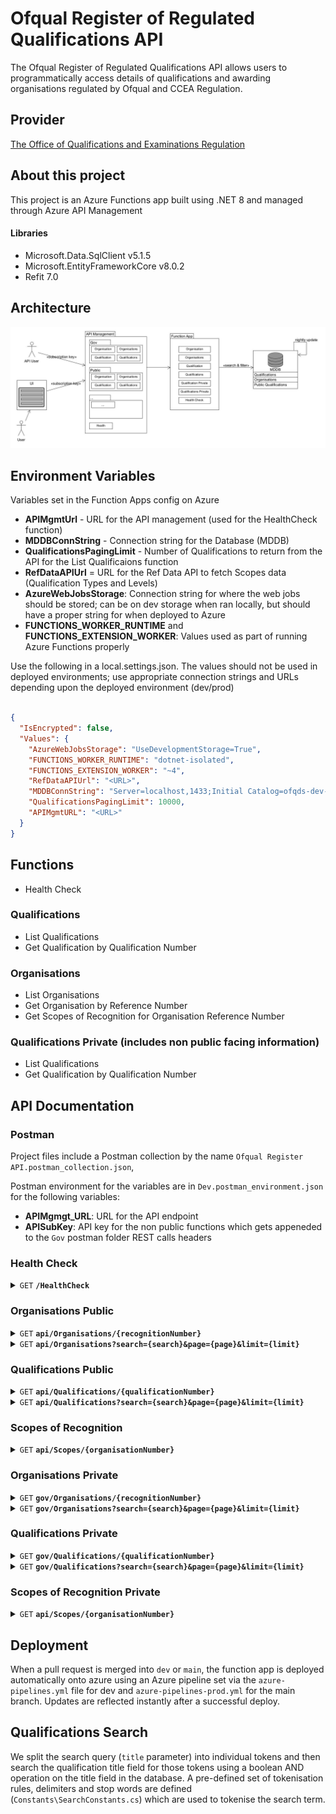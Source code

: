 # Ofqual Register of Regulated Qualifications API 

The Ofqual Register of Regulated Qualifications API allows users to programmatically access details of qualifications and awarding organisations regulated by Ofqual and CCEA Regulation.
## Provider 
[The Office of Qualifications and Examinations Regulation](https://www.gov.uk/government/organisations/ofqual)

## About this project
This project is an Azure Functions app built using .NET 8 and managed through Azure API Management

#### Libraries
- Microsoft.Data.SqlClient v5.1.5
- Microsoft.EntityFrameworkCore v8.0.2
- Refit 7.0

## Architecture
![api](https://github.com/OfqualGovUK/ofqual-register-api/blob/main/API_Arch.jpg?raw=true)

## Environment Variables
Variables set in the Function Apps config on Azure

- **APIMgmtUrl** - URL for the API management (used for the HealthCheck function)
- **MDDBConnString** - Connection string for the Database (MDDB)
- **QualificationsPagingLimit** - Number of Qualifications to return from the API for the List Qualificaions function
- **RefDataAPIUrl** = URL for the Ref Data API to fetch Scopes data (Qualification Types and Levels)
- **AzureWebJobsStorage**: Connection string for where the web jobs should be stored; can be on dev storage when ran locally, but should have a proper string for when deployed to Azure
- **FUNCTIONS_WORKER_RUNTIME** and **FUNCTIONS_EXTENSION_WORKER**: Values used as part of running Azure Functions properly

Use the following in a local.settings.json. The values should not be used in deployed environments; use appropriate connection strings and URLs depending upon the deployed environment (dev/prod)

```json

{
  "IsEncrypted": false,
  "Values": {
    "AzureWebJobsStorage": "UseDevelopmentStorage=True",
    "FUNCTIONS_WORKER_RUNTIME": "dotnet-isolated",
    "FUNCTIONS_EXTENSION_WORKER": "~4",
    "RefDataAPIUrl": "<URL>",
    "MDDBConnString": "Server=localhost,1433;Initial Catalog=ofqds-dev-md-sql01;Persist Security Info=False;User ID=<USERNAME>;Password=<PASSWORD>;MultipleActiveResultSets=False;Encrypt=True;TrustServerCertificate=True;Connection Timeout=30;",
    "QualificationsPagingLimit": 10000,
    "APIMgmtURL": "<URL>"
  }
}

```

## Functions
- Health Check

### Qualifications
- List Qualifications
- Get Qualification by Qualification Number

### Organisations
- List Organisations
- Get Organisation by Reference Number
- Get Scopes of Recognition for Organisation Reference Number

### Qualifications Private (includes non public facing information)

- List Qualifications 
- Get Qualification by Qualification Number

## API Documentation

### Postman

Project files include a Postman collection by the name `Ofqual Register API.postman_collection.json`,

Postman environment for the variables are in `Dev.postman_environment.json` for the following variables:
- **APIMgmgt_URL**: URL for the API endpoint
- **APISubKey**: API key for the non public functions which gets appeneded to the `Gov` postman folder REST calls headers



### Health Check

<details>
 <summary><code>GET</code> <code><b>/HealthCheck</b></code></summary>

####
Checks the status of the API 

##### Responses

> Returns `Status: 200 OK` or any error code depending on the status of the API

##### Example Requests

> ```javascript
>  /HealthCheck
> ```


 </details>

### Organisations Public

<details>
 <summary><code>GET</code> <code><b>api/Organisations/{recognitionNumber}</b></code> </summary>

####
Retrieves an individual Organisation by the Recognition Number

##### Parameters

> | name      |  type     | data type               | description | variations                                                           |
> |-----------|-----------|-------------------------|-----------|-----------------------------------------------------------------------|
> | recognitionNumber      |  required | string   | Recognition number for the Organisation record in the RN format eg. RN5353 |  Allowed without the RN prefix eg. 5353|

##### Responses

> | http code     | content-type                      | response                                  |Description                          |
> |---------------|-----------------------------------|-------------------------------------------|-------------------------------------|
> | `200`         | `application/json`              | Organisation JSON                     | JSON object for the Organisation                                    |
> | `404`         | `application/json`                | `{"message":"Not found"}`  | The organisation could not be found for the recognition number provided                            |

##### Example Requests

> ```javascript
>  api/Organisations/RN5353
> ```

> ```javascript
>  api/Organisations/5353
> ```


##### Example response

```
 {
    "name": "Example Organization", // String
    "recognitionNumber": "RN5353", // String
    "legalName": "Legal Organization Name", // String
    "acronym": "EO", // String
    "ofqualOrganisationStatus": null, // Nullable String
    "cceaOrganisationStatus": null, // Nullable String
    "ofqualRecognisedOn": null, // Nullable DateTime
    "ofqualRecognisedTo": null, // Nullable Date
    "ofqualSurrenderedOn": null, // Nullable DateTime
    "ofqualWithdrawnOn": null, // Nullable DateTime
    "cceaRecognisedOn": null, // Nullable DateTime
    "cceaRecognisedTo": null, // Nullable Date
    "cceaSurrenderedOn": null, // Nullable DateTime
    "cceaWithdrawnOn": null, // Nullable DateTime
    "contactEmail": "contact@example.org", // String
    "website": "https://example.org", // String
    "phoneNumber": "+1 123-456-7890", // String
    "feesUrl": "https://example.org/fees", // String
    "addressLine1": "123 Main Street", // String
    "addressLine2": "Suite 456", // String
    "addressCity": "Cityville", // String
    "addressCounty": "Countyshire", // String
    "addressCountry": "United Kingdom", // String
    "addressPostCode": "AB12 3CD", // String
    "lastUpdatedDate": "2024-02-20T09:07:22Z" // DateTime
}
```

 </details>

 
<details>
 <summary><code>GET</code> <code><b>api/Organisations?search={search}&page={page}&limit={limit}</b></code> </summary>


####
Retrieves a list of organisations along with with the paging metadata ordered by Organisation name, Legal Name, then Acronym.

##### Parameters

> | name      |  type     | data type               | description | variations                                                           |
> |-----------|-----------|-------------------------|-----------|-----------------------------------------------------------------------|
> | search      |  optional | string   | Search term that matches within the organisation name or ‘known as’/acronym field of one or more records| if not provided, all organisations are returned
> | page      |  optional | int   | Page number for the current set of search results|if not provided, defaults to page # 1
> | limit      |  optional | int   | Number of organisation records to return for the search | if not provided returns the whole list


##### Responses

> | http code     | content-type                      | response                                  |Description                          |
> |---------------|-----------------------------------|-------------------------------------------|-------------------------------------|
> | `200`         | `application/json`              | Organisation List response JSON                     | Paging metadata with list of Organisation records                                    |
> | `400`         | `application/json`                | `{"message": {error description}}`  | Parameters provided are not correct / data not supported                            |


 
##### Example Requests

> ```javascript
>  api/Organisations?search=Chartered&page=1&limit=10
> ```

> ```javascript
>  api/Organisations?page=5&limit=15
> ```

> ```javascript
>  api/Organisations/
> ```

##### Example Response

```
 {
    "count": 27,
    "currentPage": 1,
    "limit": 15,
    "results": [
        {
            "name": "Example Organization", // String
            "recognitionNumber": "ABC123", // String
            "legalName": "Legal Organization Name", // String
            "acronym": "EO", // String
            "ofqualOrganisationStatus": null, // Nullable String
            "cceaOrganisationStatus": null, // Nullable String
            "ofqualRecognisedOn": null, // Nullable DateTime
            "ofqualRecognisedTo": null, // Nullable Date
            "ofqualSurrenderedOn": null, // Nullable DateTime
            "ofqualWithdrawnOn": null, // Nullable DateTime
            "cceaRecognisedOn": null, // Nullable DateTime
            "cceaRecognisedTo": null, // Nullable Date
            "cceaSurrenderedOn": null, // Nullable DateTime
            "cceaWithdrawnOn": null, // Nullable DateTime
            "contactEmail": "contact@example.org", // String
            "website": "https://example.org", // String
            "phoneNumber": "+1 123-456-7890", // String
            "feesUrl": "https://example.org/fees", // String
            "addressLine1": "123 Main Street", // String
            "addressLine2": "Suite 456", // String
            "addressCity": "Cityville", // String
            "addressCounty": "Countyshire", // String
            "addressCountry": "United Kingdom", // String
            "addressPostCode": "AB12 3CD", // String
            "lastUpdatedDate": "2024-02-20T09:07:22Z" // DateTime
        },
        ....
    ]
 }
 ```
 </details>


### Qualifications Public

<details>
 <summary><code>GET</code> <code><b>api/Qualifications/{qualificationNumber}</b></code> </summary>

####
Retrieves an individual Qualification by the Qualification Number

##### Parameters

> | name      |  type     | data type               | description | variations                                                           |
> |-----------|-----------|-------------------------|-----------|-----------------------------------------------------------------------|
> | qualificationNumber      |  required | string   | Qulification number for the qualification record eg. 100/0512/2 |  Allowed without obliques eg. 10005122|

##### Responses

> | http code     | content-type                      | response                                  |Description                          |
> |---------------|-----------------------------------|-------------------------------------------|-------------------------------------|
> | `200`         | `application/json`              | Qualification JSON                     | JSON object for the Qualification                                    |
> | `404`         | `application/json`                | `{"message":"Not found"}`  | The qualification could not be found for the qualification number provided                            |

##### Example Requests

> ```javascript
>  api/Qualifications/100/0512/2
> ```

> ```javascript
>  api/Qualifications/10005122
> ```


##### Example response

```
 {
    "qualificationNumber": "100/0512/2", // String
    "qualificationNumberNoObliques": "10005122", // Nullable String
    "title": "Example Qualification", // String
    "status": null, // Nullable String
    "organisationName": "Example Organization", // String
    "organisationAcronym": "EO", // String
    "organisationRecognitionNumber": "XYZ456", // String
    "type": null, // Nullable String
    "ssa": null, // Nullable String
    "level": null, // Nullable String
    "subLevel": null, // Nullable String
    "eqfLevel": null, // Nullable String
    "gradingType": null, // Nullable String
    "gradingScale": null, // Nullable String
    "totalCredits": null, // Nullable Integer
    "tqt": null, // Nullable Integer
    "glh": null, // Nullable Integer
    "minimumGLH": null, // Nullable Integer
    "maximumGLH": null, // Nullable Integer
    "regulationStartDate": "2024-02-20T09:21:37Z", // DateTime
    "operationalStartDate": "2024-02-20T09:21:37Z", // DateTime
    "operationalEndDate": null, // Nullable DateTime
    "certificationEndDate": null, // Nullable DateTime
    "reviewDate": null, // Nullable DateTime
    "offeredInEngland": null, // Nullable Boolean
    "offeredInNorthernIreland": null, // Nullable Boolean
    "offeredInternationally": null, // Nullable Boolean
    "specialism": null, // Nullable String
    "pathways": null, // Nullable String
    "assessmentMethods": null, // Nullable String
    "approvedForDELFundedProgramme": null, // Nullable Boolean
    "linkToSpecification": null, // Nullable String
    "apprenticeshipStandardReferenceNumber": null, // Nullable String
    "apprenticeshipStandardTitle": null, // Nullable String
    "regulatedByNorthernIreland": null, // Nullable Boolean
    "niDiscountCode": null, // Nullable String
    "gceSizeEquivalence": null, // Nullable Decimal
    "gcseSizeEquivalence": null, // Nullable Decimal
    "entitlementFrameworkDesignation": null, // Nullable String
    "lastUpdatedDate": null, // Nullable DateTime
    "organisationId": 789, // Integer
    "levelId": null, // Nullable Integer
    "typeId": null, // Nullable Integer
    "ssaId": null, // Nullable Integer
    "gradingTypeId": null, // Nullable Integer
    "gradingScaleId": null // Nullable Integer
}
```

 </details>

 
<details>
 <summary><code>GET</code> <code><b>api/Qualifications?search={search}&page={page}&limit={limit}</b></code> </summary>


####
Retrieves a list of qualifications along with with the paging metadata ordered by the qualification number.

##### Parameters

> | name      |  type     | data type               | description | example                                                           |
> |-----------|-----------|-------------------------|-----------|-----------------------------------------------------------------------|
> | search      |  optional | string   | Search term that matches within the qualification title| search=title
> | assessmentMethods       |  optional | string array (comma separated)  | assessment methods contain any of the param assessment methods| assessmentMethods=Coursework,E-assessment
> | gradingTypes       |  optional | string array (comma separated)    | Grading type is one of the param grading type | gradingTypes=Graded,Pass/Fail
> | awardingOrganisations       |  optional | string array (comma separated)    | Organisation Name is one of the param Awarding Organisation | awardingOrganisations=Trinity College London,ABE,AIM Qualifications
> | availability       |  optional | string array (comma separated)    | Availability matching the status column | availability=Available to learners,No longer awarded
> | qualificationTypes       |  optional | string array (comma separated)    | Types matching the type column | qualificationTypes=Project,Technical Qualification,QCF
> | qualificationLevels       |  optional | string array (comma separated)    | Levels matching the level column | qualificationLevels=Level 7,Level 4,Level 1
> | qualificationSubLevels       |  optional | string array (comma separated)    | Sublevels matching the sub level column| qualificationSubLevels=Entry 3,None
> | nationalAvailability       |  optional | string array (comma separated)    | Qualifications where boolean value for OfferedInCountry[CountryName] is set to true | nationalAvailability=England,Northern Ireland,Internationally
> | sectorSubjectAreas       |  optional | string array (comma separated)    | Sublevels matching the SSA column| sectorSubjectAreas=Politics,Science
> | minTotalQualificationTime       |  optional | int   | Qualifications where the TQT column is higher than minTotalQualificationTime | minTotalQualificationTime=1
> | maxTotalQualificationTime       |  optional | int   | Qualifications where the TQT column is lower than maxTotalQualificationTime | maxTotalQualificationTime=20
> | minGuidedLearninghours       |  optional | int   | Qualifications where the GLH column is higher than minGuidedLearninghours | minGuidedLearninghours=1
> | maxGuidedLearninghours       |  optional | int   | Qualifications where the GLH column is lower than maxGuidedLearninghours | maxGuidedLearninghours=20
> | page      |  optional | int   | Page number for the current set of search results|if not provided, defaults to page # 1
> | limit      |  optional | int   | Number of organisation records to return for the search | if not provided defaults to 15. This is set via the `QualificationsPagingLimit` environment variable in Azure

Parameters are all applied as AND when multiple filters are set. For example, if there are 3 Qualification records as such: 

> | Qualification         | Qualification Level       | Sector Subject Areas|
> |-----------------------|--------------------------------|-----------------------------------|
> |Q1    | Level 1   | Direct Learning support   |
> |Q2    | Level 2   | Retailing and wholesaling     |
> | Q3    | Level 2   | Direct Learning support   |

And the query parameters contain `qualificationLevels = Level 2` and `sectorSubjectAreas = Direct Learning support`, only Q3 will be returned. 

##### Responses

> | http code     | content-type                      | response                                  |Description                          |
> |---------------|-----------------------------------|-------------------------------------------|-------------------------------------|
> | `200`         | `application/json`              | Qualifications List response JSON                     | Paging metadata with list of Qualification records                                    |
> | `400`         | `application/json`                | `{"message": {error description}}`  | Parameters provided are not correct / data not supported                            |

##### Example Requests

> ```javascript
>  api/Qualifications?search=Chartered&assessmentMethods=Coursework,E-assessment&awardingOrganisations=Trinity College London,ABE,AIM Qualifications&page=1&limit=10
> ```

> ```javascript
>  api/Qualifications?page=5&limit=15
> ```

> ```javascript
>  api/Qualifications/
> ```

##### Example Response

```
 {
    "Count": 44787,
    "CurrentPage": 6,
    "Limit": 20,
    "Results": [
        {
            "QualificationNumber": "100/0102/5",
            "QualificationNumberNoObliques": "10001025",
            "Title": "AQA Advanced GCE in English Language A",
            "Status": "No longer awarded",
            "OrganisationName": "AQA Education DEMO2.2",
            "OrganisationAcronym": "AQA Education",
            "OrganisationRecognitionNumber": "RN5196",
            "Type": "GCE A Level",
            "SSA": "Languages, literature and culture of the British Isles",
            "Level": "Level 2",
            "SubLevel": "None",
            "EQFLevel": "Level 3",
            "GradingType": "Graded",
            "GradingScale": "A/B/C/D/E",
            "TotalCredits": 0,
            "TQT": null,
            "GLH": null,
            "MinimumGLH": 360,
            "MaximumGLH": 360,
            "RegulationStartDate": "2000-09-01T00:00:00",
            "OperationalStartDate": "2000-09-01T00:00:00",
            "OperationalEndDate": "2009-08-31T00:00:00",
            "CertificationEndDate": "2010-08-31T00:00:00",
            "ReviewDate": "2005-09-01T00:00:00",
            "OfferedInEngland": true,
            "OfferedInNorthernIreland": false,
            "OfferedInternationally": null,
            "Specialism": null,
            "Pathways": null,
            "AssessmentMethods": null,
            "ApprovedForDELFundedProgramme": null,
            "LinkToSpecification": null,
            "ApprenticeshipStandardReferenceNumber": null,
            "ApprenticeshipStandardTitle": null,
            "RegulatedByNorthernIreland": false,
            "NIDiscountCode": null,
            "GCESizeEquivalence": null,
            "GCSESizeEquivalence": null,
            "EntitlementFrameworkDesignation": null,
            "LastUpdatedDate": "2021-09-20T15:17:09.427"
        },
        ....
    ]
 }
 ```
 </details>



### Scopes of Recognition

<details>
 <summary><code>GET</code> <code><b>api/Scopes/{organisationNumber}</b></code> </summary>

####
Retrieves the scopes of recognition for an organisation

##### Parameters

> | name      |  type     | data type               | description | variations                                                           |
> |-----------|-----------|-------------------------|-----------|-----------------------------------------------------------------------|
> | organisationNumber      |  required | string    | Recognition number for the Organisation record in the RN format eg. RN5353 |  Allowed without the RN prefix eg. 5353|


##### Responses

> | http code     | content-type                      | response                                  |Description                          |
> |---------------|-----------------------------------|-------------------------------------------|-------------------------------------|
> | `200`         | `application/json`              | Scopes JSON                     | JSON object for the scopes                                    |
> | `404`         | `application/json`                | `{"message":"Not found"}`  | The organisation could not be found for the organisation number provided     
> | `400`         | `application/json`                | `{"error": "Please provide a valid organisation number"}`  | The organisation number provided is invalid                            |

##### Example Requests

> ```javascript
>  api/Scopes/RN5133
> ```

> ```javascript
>  api/Scopes/RN5133
> ```


##### Example response

```
{
    "inclusions": [
        {
            "type": "Advanced Extension Award",
            "levels": [
                {
                    "level": "Level 2",
                    "recognitions": [
                        "2.2 Mathematics and statistics",
                        "2.2 Mathematics and statistics"
                    ]
                }
            ]
        },
        {
            "type": "English For Speakers of Other Languages",
            "levels": [
                {
                    "level": "Entry Level - Entry 1,2,3",
                    "recognitions": [
                        "1.1 Medicine and Dentistry",
                        "1.2 Nursing and subjects and vocations allied to medicine",
                        "1.3 Health and social care",
                        "1.4 Public services",
                        "1.5 Child development and well-being",
                        "2.1 Science",
                        "2.2 Mathematics and statistics",
                        "3.1 Agriculture",
                        ...
                }
            ]
        },
        ...

```

 </details>
 

### Organisations Private

<details>
 <summary><code>GET</code> <code><b>gov/Organisations/{recognitionNumber}</b></code> </summary>

####
Retrieves an individual Organisation by the Recognition Number

##### Parameters

> | name      |  type     | data type               | description | variations                                                           |
> |-----------|-----------|-------------------------|-----------|-----------------------------------------------------------------------|
> | recognitionNumber      |  required | string   | Recognition number for the Organisation record in the RN format eg. RN5353 |  Allowed without the RN prefix eg. 5353|


##### Headers
Requires the <code>Ocp-Apim-Subscription-Key</code> key for subscription access


##### Responses

> | http code     | content-type                      | response                                  |Description                          |
> |---------------|-----------------------------------|-------------------------------------------|-------------------------------------|
> | `200`         | `application/json`              | Organisation JSON                     | JSON object for the Organisation                                    |
> | `404`         | `application/json`                | `{"message":"Not found"}`  | The organisation could not be found for the recognition number provided                            |


##### Example Requests

> ```javascript
>  gov/Organisations/RN5353
> ```

> ```javascript
>  gov/Organisations/5353
> ```


##### Example response

```
 {
    "name": "Example Organization", // String
    "recognitionNumber": "RN5353", // String
    "legalName": "Legal Organization Name", // String
    "acronym": "EO", // String
    "ofqualOrganisationStatus": null, // Nullable String
    "cceaOrganisationStatus": null, // Nullable String
    "ofqualRecognisedOn": null, // Nullable DateTime
    "ofqualRecognisedTo": null, // Nullable Date
    "ofqualSurrenderedOn": null, // Nullable DateTime
    "ofqualWithdrawnOn": null, // Nullable DateTime
    "cceaRecognisedOn": null, // Nullable DateTime
    "cceaRecognisedTo": null, // Nullable Date
    "cceaSurrenderedOn": null, // Nullable DateTime
    "cceaWithdrawnOn": null, // Nullable DateTime
    "contactEmail": "contact@example.org", // String
    "website": "https://example.org", // String
    "phoneNumber": "+1 123-456-7890", // String
    "feesUrl": "https://example.org/fees", // String
    "addressLine1": "123 Main Street", // String
    "addressLine2": "Suite 456", // String
    "addressCity": "Cityville", // String
    "addressCounty": "Countyshire", // String
    "addressCountry": "United Kingdom", // String
    "addressPostCode": "AB12 3CD", // String
    "lastUpdatedDate": "2024-02-20T09:07:22Z" // DateTime
}
```

 </details>

 
<details>
 <summary><code>GET</code> <code><b>gov/Organisations?search={search}&page={page}&limit={limit}</b></code> </summary>


####
Retrieves a list of organisations along with with the paging metadata ordered by Organisation name, Legal Name, then Acronym.

##### Parameters

> | name      |  type     | data type               | description | variations                                                           |
> |-----------|-----------|-------------------------|-----------|-----------------------------------------------------------------------|
> | search      |  optional | string   | Search term that matches within the organisation name or ‘known as’/acronym field of one or more records| if not provided, all organisations are returned
> | page      |  optional | int   | Page number for the current set of search results|if not provided, defaults to page # 1
> | limit      |  optional | int   | Number of organisation records to return for the search | if not provided returns the whole list


##### Headers
Requires the <code>Ocp-Apim-Subscription-Key</code> key for subscription access

##### Responses

> | http code     | content-type                      | response                                  |Description                          |
> |---------------|-----------------------------------|-------------------------------------------|-------------------------------------|
> | `200`         | `application/json`              | Organisation List response JSON                     | Paging metadata with list of Organisation records                                    |
> | `400`         | `application/json`                | `{"message": {error description}}`  | Parameters provided are not correct / data not supported                            |


 
##### Example Requests

> ```javascript
>  gov/Organisations?search=Chartered&page=1&limit=10
> ```

> ```javascript
>  gov/Organisations?page=5&limit=15
> ```

> ```javascript
>  gov/Organisations/
> ```

##### Example Response

```
 {
    "count": 27,
    "currentPage": 1,
    "limit": 15,
    "results": [
        {
            "name": "Example Organization", // String
            "recognitionNumber": "ABC123", // String
            "legalName": "Legal Organization Name", // String
            "acronym": "EO", // String
            "ofqualOrganisationStatus": null, // Nullable String
            "cceaOrganisationStatus": null, // Nullable String
            "ofqualRecognisedOn": null, // Nullable DateTime
            "ofqualRecognisedTo": null, // Nullable Date
            "ofqualSurrenderedOn": null, // Nullable DateTime
            "ofqualWithdrawnOn": null, // Nullable DateTime
            "cceaRecognisedOn": null, // Nullable DateTime
            "cceaRecognisedTo": null, // Nullable Date
            "cceaSurrenderedOn": null, // Nullable DateTime
            "cceaWithdrawnOn": null, // Nullable DateTime
            "contactEmail": "contact@example.org", // String
            "website": "https://example.org", // String
            "phoneNumber": "+1 123-456-7890", // String
            "feesUrl": "https://example.org/fees", // String
            "addressLine1": "123 Main Street", // String
            "addressLine2": "Suite 456", // String
            "addressCity": "Cityville", // String
            "addressCounty": "Countyshire", // String
            "addressCountry": "United Kingdom", // String
            "addressPostCode": "AB12 3CD", // String
            "lastUpdatedDate": "2024-02-20T09:07:22Z" // DateTime
        },
        ....
    ]
 }
 ```
 </details>


### Qualifications Private

<details>
 <summary><code>GET</code> <code><b>gov/Qualifications/{qualificationNumber}</b></code> </summary>

####
Retrieves an individual Qualification by the Qualification Number

##### Parameters

> | name      |  type     | data type               | description | variations                                                           |
> |-----------|-----------|-------------------------|-----------|-----------------------------------------------------------------------|
> | qualificationNumber      |  required | string   | Qulification number for the qualification record eg. 100/0512/2 |  Allowed without obliques eg. 10005122|

##### Responses

> | http code     | content-type                      | response                                  |Description                          |
> |---------------|-----------------------------------|-------------------------------------------|-------------------------------------|
> | `200`         | `application/json`              | Private Qualification JSON                     | Extended JSON object for the Qualification                                    |
> | `404`         | `application/json`                | `{"message":"Not found"}`  | The qualification could not be found for the qualification number provided                            |

##### Example Requests

> ```javascript
>  gov/Qualifications/100/0512/2
> ```

> ```javascript
>  gov/Qualifications/10005122
> ```


##### Example response

```
{
    "QualificationNumber": "500/1522/9",
    "QualificationNumberNoObliques": "50015229",
    "Title": "Pearson EDI Level 3 Award in Preparing to Teach in the Lifelong Learning Sector (QCF)",
    "Status": "No longer awarded",
    "OrganisationName": "Pearson EDI",
    "OrganisationAcronym": "Pearson EDI",
    "OrganisationRecognitionNumber": "RN5134",
    "Type": "Vocational Certificate Of Education",
    "SSACode": "Teaching",
    "SSA": "Teaching and lecturing",
    "Level": "Level 2",
    "SubLevel": "None",
    "EQFLevel": "Level 3",
    "GradingType": "Pass/Fail",
    "GradingScale": null,
    "TotalCredits": 6,
    "TQT": null,
    "GLH": null,
    "MinimumGLH": 30,
    "MaximumGLH": 30,
    "RegulationStartDate": "2006-09-01T00:00:00",
    "OperationalStartDate": "2006-09-01T00:00:00",
    "OperationalEndDate": "2012-07-31T00:00:00",
    "CertificationEndDate": "2015-07-31T00:00:00",
    "ReviewDate": "2012-07-31T00:00:00",
    "EmbargoDate": null,
    "OfferedInEngland": true,
    "OfferedInNorthernIreland": true,
    "OfferedInternationally": null,
    "Specialism": null,
    "Pathways": null,
    "AssessmentMethods": [
        "Practical Demonstration/Assignment"
    ],
    "ApprovedForDELFundedProgramme": null,
    "LinkToSpecification": null,
    "ApprenticeshipStandardReferenceNumber": null,
    "ApprenticeshipStandardTitle": null,
    "RegulatedByNorthernIreland": false,
    "NIDiscountCode": null,
    "GCESizeEquivalence": null,
    "GCSESizeEquivalence": null,
    "EntitlementFrameworkDesignation": null,
    "LastUpdatedDate": "2021-09-20T15:17:09.427",
    "UILastUpdatedDate": "2012-07-27T15:59:13",
    "InsertedDate": "2016-06-21T07:12:17.42",
    "Version": 9,
    "AppearsOnPublicRegister": true,
    "OrganisationId": 1004,
    "LevelId": 10,
    "TypeId": 21,
    "SSAId": 42,
    "GradingTypeId": 1,
    "GradingScaleId": null,
    "PreSixteen": false,
    "SixteenToEighteen": true,
    "EighteenPlus": false,
    "NineteenPlus": true,
    "IntentionToSeekFundingInEngland": false
}
```

 </details>
 
<details>
 <summary><code>GET</code> <code><b>gov/Qualifications?search={search}&page={page}&limit={limit}</b></code> </summary>


####
Retrieves a list of qualifications along with with the paging metadata ordered by the qualification number.

##### Parameters

> | name      |  type     | data type               | description | example                                                           |
> |-----------|-----------|-------------------------|-----------|-----------------------------------------------------------------------|
> | search      |  optional | string   | Search term that matches within the qualification title| search=title
> | assessmentMethods       |  optional | string array (comma separated)  | assessment methods contain any of the param assessment methods| assessmentMethods=Coursework,E-assessment
> | gradingTypes       |  optional | string array (comma separated)    | Grading type is one of the param grading type | gradingTypes=Graded,Pass/Fail
> | awardingOrganisations       |  optional | string array (comma separated)    | Organisation Name is one of the param Awarding Organisation | awardingOrganisations=Trinity College London,ABE,AIM Qualifications
> | availability       |  optional | string array (comma separated)    | Availability matching the status column | availability=Available to learners,No longer awarded
> | qualificationTypes       |  optional | string array (comma separated)    | Types matching the type column | qualificationTypes=Project,Technical Qualification,QCF
> | qualificationLevels       |  optional | string array (comma separated)    | Levels matching the level column | qualificationLevels=Level 7,Level 4,Level 1
> | qualificationSubLevels       |  optional | string array (comma separated)    | Sublevels matching the sub level column| qualificationSubLevels=Entry 3,None
> | nationalAvailability       |  optional | string array (comma separated)    | Qualifications where boolean value for OfferedInCountry[CountryName] is set to true | nationalAvailability=England,Northern Ireland,Internationally
> | sectorSubjectAreas       |  optional | string array (comma separated)    | Sublevels matching the SSA column| sectorSubjectAreas=Politics,Science
> | minTotalQualificationTime       |  optional | int   | Qualifications where the TQT column is higher than minTotalQualificationTime | minTotalQualificationTime=1
> | maxTotalQualificationTime       |  optional | int   | Qualifications where the TQT column is lower than maxTotalQualificationTime | maxTotalQualificationTime=20
> | minGuidedLearninghours       |  optional | int   | Qualifications where the GLH column is higher than minGuidedLearninghours | minGuidedLearninghours=1
> | maxGuidedLearninghours       |  optional | int   | Qualifications where the GLH column is lower than maxGuidedLearninghours | maxGuidedLearninghours=20
> | page      |  optional | int   | Page number for the current set of search results|if not provided, defaults to page # 1
> | intentionToSeekFundingInEngland       |  optional | boolean  | True or False, 1 or 0, Filter qualifications based on whether intention to seek additional funding in England has been raised | if not provided, qualifications are returned regardless of intention to seek additional funding in England 
> | limit      |  optional | int   | Number of organisation records to return for the search | if not provided defaults to 15. This is set via the `QualificationsPagingLimit` environment variable in Azure

Parameters are all applied as AND when multiple filters are set. For example, if there are 3 Qualification records as such: 

> | Qualification         | Qualification Level       | Sector Subject Areas|
> |-----------------------|--------------------------------|-----------------------------------|
> |Q1    | Level 1   | Direct Learning support   |
> |Q2    | Level 2   | Retailing and wholesaling     |
> | Q3    | Level 2   | Direct Learning support   |

And the query parameters contain `qualificationLevels = Level 2` and `sectorSubjectAreas = Direct Learning support`, only Q3 will be returned. 

##### Headers
Requires the <code>Ocp-Apim-Subscription-Key</code> key for subscription access

##### Responses
> | http code     | content-type                      | response                                  |Description                          |
> |---------------|-----------------------------------|-------------------------------------------|-------------------------------------|
> | `200`         | `application/json`              | Private Organisation List response JSON                     | Paging metadata with list of extended Organisation records                                    |
> | `400`         | `application/json`                | `{"message": {error description}}`  | Parameters provided are not correct / data not supported                            |


##### Example Requests

> ```javascript
>  gov/Qualifications?search=Chartered&assessmentMethods=Coursework,E-assessment&organisations=Trinity College London,ABE,AIM Qualifications&page=1&limit=10
> ```

> ```javascript
>  gov/Qualifications?page=5&limit=15&intentionToSeekFundingInEngland=false
> ```

> ```javascript
>  gov/Qualifications/
> ```

##### Example Response
Same as the response on the Qualifications public with a few new fields: 

```
 {
    "Count": 44787,
    "CurrentPage": 6,
    "Limit": 20,
    "Results": [
        {
            "QualificationNumber": "500/1522/9",
            "QualificationNumberNoObliques": "50015229",
            "Title": "Pearson EDI Level 3 Award in Preparing to Teach in the Lifelong Learning Sector (QCF)",
            "Status": "No longer awarded",
            "OrganisationName": "Pearson EDI",
            "OrganisationAcronym": "Pearson EDI",
            "OrganisationRecognitionNumber": "RN5134",
            "Type": "Vocational Certificate Of Education",
            "SSACode": "Teaching",
            "SSA": "Teaching and lecturing",
            "Level": "Level 2",
            "SubLevel": "None",
            "EQFLevel": "Level 3",
            "GradingType": "Pass/Fail",
            "GradingScale": null,
            "TotalCredits": 6,
            "TQT": null,
            "GLH": null,
            "MinimumGLH": 30,
            "MaximumGLH": 30,
            "RegulationStartDate": "2006-09-01T00:00:00",
            "OperationalStartDate": "2006-09-01T00:00:00",
            "OperationalEndDate": "2012-07-31T00:00:00",
            "CertificationEndDate": "2015-07-31T00:00:00",
            "ReviewDate": "2012-07-31T00:00:00",
            "EmbargoDate": null,
            "OfferedInEngland": true,
            "OfferedInNorthernIreland": true,
            "OfferedInternationally": null,
            "Specialism": null,
            "Pathways": null,
            "AssessmentMethods": [
                "Practical Demonstration/Assignment"
            ],
            "ApprovedForDELFundedProgramme": null,
            "LinkToSpecification": null,
            "ApprenticeshipStandardReferenceNumber": null,
            "ApprenticeshipStandardTitle": null,
            "RegulatedByNorthernIreland": false,
            "NIDiscountCode": null,
            "GCESizeEquivalence": null,
            "GCSESizeEquivalence": null,
            "EntitlementFrameworkDesignation": null,
            "LastUpdatedDate": "2021-09-20T15:17:09.427",
            "UILastUpdatedDate": "2012-07-27T15:59:13",
            "InsertedDate": "2016-06-21T07:12:17.42",
            "Version": 9,
            "AppearsOnPublicRegister": true,
            "OrganisationId": 1004,
            "LevelId": 10,
            "TypeId": 21,
            "SSAId": 42,
            "GradingTypeId": 1,
            "GradingScaleId": null,
            "PreSixteen": false,
            "SixteenToEighteen": true,
            "EighteenPlus": false,
            "NineteenPlus": true,
            "IntentionToSeekFundingInEngland": false
        },
        ....
    ]
 }
 ```

</details>



### Scopes of Recognition Private

<details>
 <summary><code>GET</code> <code><b>api/Scopes/{organisationNumber}</b></code> </summary>

####
Retrieves the scopes of recognition for an organisation

##### Parameters

> | name      |  type     | data type               | description | variations                                                           |
> |-----------|-----------|-------------------------|-----------|-----------------------------------------------------------------------|
> | organisationNumber      |  required | string    | Recognition number for the Organisation record in the RN format eg. RN5353 |  Allowed without the RN prefix eg. 5353|



##### Headers
Requires the <code>Ocp-Apim-Subscription-Key</code> key for subscription access



##### Responses

> | http code     | content-type                      | response                                  |Description                          |
> |---------------|-----------------------------------|-------------------------------------------|-------------------------------------|
> | `200`         | `application/json`              | Scopes JSON                     | JSON object for the scopes                                    |
> | `404`         | `application/json`                | `{"message":"Not found"}`  | The organisation could not be found for the organisation number provided     
> | `400`         | `application/json`                | `{"error": "Please provide a valid organisation number"}`  | The organisation number provided is invalid                            |

##### Example Requests

> ```javascript
>  gov/Scopes/RN5133
> ```

> ```javascript
>  gov/Scopes/RN5133
> ```


##### Example response

```
{
    "inclusions": [
        {
            "type": "Advanced Extension Award",
            "levels": [
                {
                    "level": "Level 2",
                    "recognitions": [
                        "2.2 Mathematics and statistics",
                        "2.2 Mathematics and statistics"
                    ]
                }
            ]
        },
        {
            "type": "English For Speakers of Other Languages",
            "levels": [
                {
                    "level": "Entry Level - Entry 1,2,3",
                    "recognitions": [
                        "1.1 Medicine and Dentistry",
                        "1.2 Nursing and subjects and vocations allied to medicine",
                        "1.3 Health and social care",
                        "1.4 Public services",
                        "1.5 Child development and well-being",
                        "2.1 Science",
                        "2.2 Mathematics and statistics",
                        "3.1 Agriculture",
                        ...
                }
            ]
        },
        ...

```

 </details>
 
## Deployment 
When a pull request is merged into `dev` or `main`, the function app is deployed automatically onto azure using an Azure pipeline set via the `azure-pipelines.yml` file for dev and `azure-pipelines-prod.yml` for the main branch. Updates are reflected instantly after a successful deploy. 

## Qualifications Search
We split the search query (`title` parameter) into individual tokens and then search the qualification title field for those tokens using a boolean AND operation on the title field in the database. A pre-defined set of tokenisation rules, delimiters and stop words are defined (`Constants\SearchConstants.cs`) which are used to tokenise the search term. 